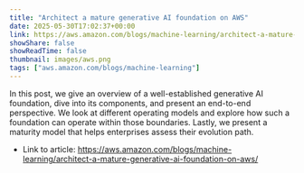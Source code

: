```yaml
---
title: "Architect a mature generative AI foundation on AWS"
date: 2025-05-30T17:02:37+00:00
link: https://aws.amazon.com/blogs/machine-learning/architect-a-mature-generative-ai-foundation-on-aws/
showShare: false
showReadTime: false
thumbnail: images/aws.png
tags: ["aws.amazon.com/blogs/machine-learning"]
---
```

In this post, we give an overview of a well-established generative AI foundation, dive into its components, and present an end-to-end perspective. We look at different operating models and explore how such a foundation can operate within those boundaries. Lastly, we present a maturity model that helps enterprises assess their evolution path.

- Link to article: https://aws.amazon.com/blogs/machine-learning/architect-a-mature-generative-ai-foundation-on-aws/